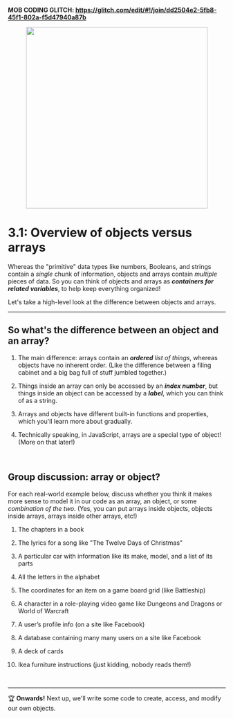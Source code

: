 **MOB CODING GLITCH: https://glitch.com/edit/#!/join/dd2504e2-5fb8-45f1-802a-f5d47940a87b**

<p align="center"><img src="https://i.redd.it/3gvd1bko3ps01.jpg" width=420/></p>

# 3.1: Overview of objects versus arrays

Whereas the "primitive" data types like numbers, Booleans, and strings contain a *single* chunk of information, objects and arrays contain *multiple* pieces of data. So you can think of objects and arrays as ***containers for related variables***, to help keep everything organized!

Let's take a high-level look at the difference between objects and arrays.

<hr/>

## So what's the difference between an object and an array?

  1. The main difference: arrays contain an ***ordered*** *list of things*, whereas objects have no inherent order. (Like the difference between a filing cabinet and a big bag full of stuff jumbled together.)

  2. Things inside an array can only be accessed by an ***index number***, but things inside an object can be accessed by a ***label***, which you can think of as a string.

  3. Arrays and objects have different built-in functions and properties, which you'll learn more about gradually.

  4. Technically speaking, in JavaScript, arrays are a special type of object! (More on that later!)

<br/>

## Group discussion: array or object?

For each real-world example below, discuss whether you think it makes more sense to model it in our code as an array, an object, or some *combination of the two*. (Yes, you can put arrays inside objects, objects inside arrays, arrays inside other arrays, etc!)

  1. The chapters in a book
  
  2. The lyrics for a song like "The Twelve Days of Christmas"
  
  3. A particular car with information like its make, model, and a list of its parts
  
  4. All the letters in the alphabet
  
  5. The coordinates for an item on a game board grid (like Battleship)
  
  6. A character in a role-playing video game like Dungeons and Dragons or World of Warcraft
  
  7. A user’s profile info (on a site like Facebook)
  
  8. A database containing many many users on a site like Facebook
  
  9. A deck of cards
  
  10. Ikea furniture instructions (just kidding, nobody reads them!)

<br/>

<hr/>

:trophy: **Onwards!** Next up, we'll write some code to create, access, and modify our own objects.
